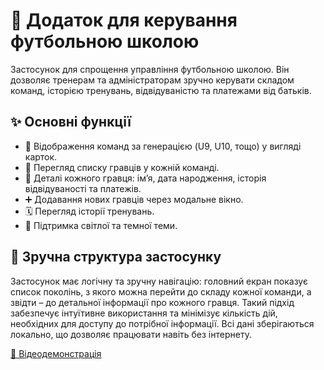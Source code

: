 # 📱 Додаток для керування футбольною школою

Застосунок для спрощення управління футбольною школою. Він дозволяє тренерам та адміністраторам зручно керувати складом команд, історією тренувань, відвідуваністю та платежами від батьків.

## ✨ Основні функції

- 🔢 Відображення команд за генерацією (U9, U10, тощо) у вигляді карток.
- 👥 Перегляд списку гравців у кожній команді.
- 📄 Деталі кожного гравця: ім’я, дата народження, історія відвідуваності та платежів.
- ➕ Додавання нових гравців через модальне вікно.
- 🗓 Перегляд історії тренувань.
- 🎨 Підтримка світлої та темної теми.

## 📂 Зручна структура застосунку

Застосунок має логічну та зручну навігацію: головний екран показує список поколінь, з якого можна перейти до складу кожної команди, а звідти – до детальної інформації про кожного гравця. Такий підхід забезпечує інтуїтивне використання та мінімізує кількість дій, необхідних для доступу до потрібної інформації. Всі дані зберігаються локально, що дозволяє працювати навіть без інтернету.

[🎥 Відеодемонстрація ](assets/fp.mp4)
